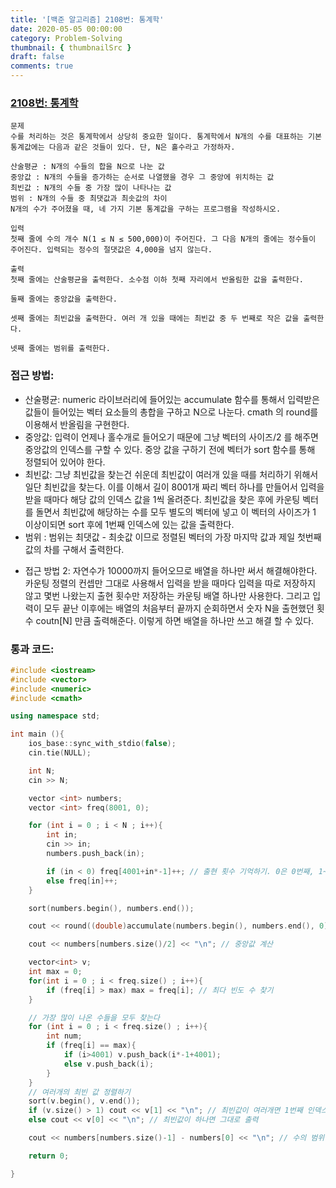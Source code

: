 ```yaml
---
title: '[백준 알고리즘] 2108번: 통계학'
date: 2020-05-05 00:00:00
category: Problem-Solving
thumbnail: { thumbnailSrc }
draft: false
comments: true
---
```


### [2108번: 통계학](https://www.acmicpc.net/problem/2108)

```
문제
수를 처리하는 것은 통계학에서 상당히 중요한 일이다. 통계학에서 N개의 수를 대표하는 기본 통계값에는 다음과 같은 것들이 있다. 단, N은 홀수라고 가정하자.

산술평균 : N개의 수들의 합을 N으로 나눈 값
중앙값 : N개의 수들을 증가하는 순서로 나열했을 경우 그 중앙에 위치하는 값
최빈값 : N개의 수들 중 가장 많이 나타나는 값
범위 : N개의 수들 중 최댓값과 최솟값의 차이
N개의 수가 주어졌을 때, 네 가지 기본 통계값을 구하는 프로그램을 작성하시오.

입력
첫째 줄에 수의 개수 N(1 ≤ N ≤ 500,000)이 주어진다. 그 다음 N개의 줄에는 정수들이 주어진다. 입력되는 정수의 절댓값은 4,000을 넘지 않는다.

출력
첫째 줄에는 산술평균을 출력한다. 소수점 이하 첫째 자리에서 반올림한 값을 출력한다.

둘째 줄에는 중앙값을 출력한다.

셋째 줄에는 최빈값을 출력한다. 여러 개 있을 때에는 최빈값 중 두 번째로 작은 값을 출력한다.

넷째 줄에는 범위를 출력한다.
```

### 접근 방법:

- 산술평균: numeric 라이브러리에 들어있는 accumulate 함수를 통해서 입력받은 값들이 들어있는 벡터 요소들의 총합을 구하고 N으로 나눈다. cmath 의 round를 이용해서 반올림을 구현한다.
- 중앙값: 입력이 언제나 홀수개로 들어오기 때문에 그냥 벡터의 사이즈/2 를 해주면 중앙값의 인덱스를 구할 수 있다. 중앙 값을 구하기 전에 벡터가 sort 함수를 통해 정렬되어 있어야 한다.
- 최빈값: 그냥 최빈값을 찾는건 쉬운데 최빈값이 여러개 있을 때를 처리하기 위해서 일단 최빈값을 찾는다. 이를 이해서 길이 8001개 짜리 벡터 하나를 만들어서 입력을 받을 때마다 해당 값의 인덱스 값을 1씩 올려준다. 최빈값을 찾은 후에 카운팅 벡터를 돌면서 최빈값에 해당하는 수를 모두 별도의 벡터에 넣고 이 벡터의 사이즈가 1 이상이되면 sort 후에 1번째 인덱스에 있는 값을 출력한다.
- 범위 : 범위는 최댓값 - 최솟값 이므로 정렬된 벡터의 가장 마지막 값과 제일 첫번째 값의 차를 구해서 출력한다.

* 접근 방법 2: 자연수가 10000까지 들어오므로 배열을 하나만 써서 해결해야한다. 카운팅 정렬의 컨셉만 그대로 사용해서 입력을 받을 때마다 입력을 따로 저장하지 않고 몇번 나왔는지 출현 횟수만 저장하는 카운팅 배열 하나만 사용한다. 그리고 입력이 모두 끝난 이후에는 배열의 처음부터 끝까지 순회하면서 숫자 N을 출현했던 횟수 coutn[N] 만큼 출력해준다. 이렇게 하면 배열을 하나만 쓰고 해결 할 수 있다.

### 통과 코드:

```cpp
#include <iostream>
#include <vector>
#include <numeric>
#include <cmath>

using namespace std;

int main (){
    ios_base::sync_with_stdio(false);
    cin.tie(NULL);

    int N;
    cin >> N;

    vector <int> numbers;
    vector <int> freq(8001, 0);

    for (int i = 0 ; i < N ; i++){
        int in;
        cin >> in;
        numbers.push_back(in);

        if (in < 0) freq[4001+in*-1]++; // 출현 횟수 기억하기. 0은 0번째, 1~4000은 1~4001번째, -1~-4000은 4002~8001번째에 저장
        else freq[in]++;
    }

    sort(numbers.begin(), numbers.end());

    cout << round((double)accumulate(numbers.begin(), numbers.end(), 0)/(double)N) << "\n"; // 산술평균 계산

    cout << numbers[numbers.size()/2] << "\n"; // 중앙값 계산

    vector<int> v;
    int max = 0;
    for(int i = 0 ; i < freq.size() ; i++){
        if (freq[i] > max) max = freq[i]; // 최다 빈도 수 찾기
    }

    // 가장 많이 나온 수들을 모두 찾는다
    for (int i = 0 ; i < freq.size() ; i++){
        int num;
        if (freq[i] == max){
            if (i>4001) v.push_back(i*-1+4001);
            else v.push_back(i);
        }
    }
    // 여러개의 최빈 값 정렬하기
    sort(v.begin(), v.end());
    if (v.size() > 1) cout << v[1] << "\n"; // 최빈값이 여러개면 1번째 인덱스에 있는 값(2번째로 작은 값) 출력
    else cout << v[0] << "\n"; // 최빈값이 하나면 그대로 출력

    cout << numbers[numbers.size()-1] - numbers[0] << "\n"; // 수의 범위 출력

    return 0;

}
```
